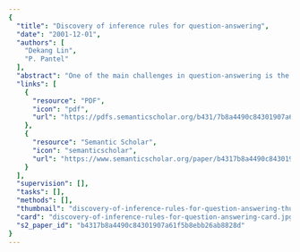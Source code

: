 ```yaml
---
{
  "title": "Discovery of inference rules for question-answering",
  "date": "2001-12-01",
  "authors": [
    "Dekang Lin",
    "P. Pantel"
  ],
  "abstract": "One of the main challenges in question-answering is the potential mismatch between the expressions in questions and the expressions in texts. While humans appear to use inference rules such as ‘X writes Y’ implies ‘X is the author of Y’ in answering questions, such rules are generally unavailable to question-answering systems due to the inherent difficulty in constructing them. In this paper, we present an unsupervised algorithm for discovering inference rules from text. Our algorithm is based on an extended version of Harris’ Distributional Hypothesis, which states that words that occurred in the same contexts tend to be similar. Instead of using this hypothesis on words, we apply it to paths in the dependency trees of a parsed corpus. Essentially, if two paths tend to link the same set of words, we hypothesize that their meanings are similar. We use examples to show that our system discovers many inference rules easily missed by humans.",
  "links": [
    {
      "resource": "PDF",
      "icon": "pdf",
      "url": "https://pdfs.semanticscholar.org/b431/7b8a4490c84301907a61f5b8ebb26ab8828d.pdf"
    },
    {
      "resource": "Semantic Scholar",
      "icon": "semanticscholar",
      "url": "https://www.semanticscholar.org/paper/b4317b8a4490c84301907a61f5b8ebb26ab8828d"
    }
  ],
  "supervision": [],
  "tasks": [],
  "methods": [],
  "thumbnail": "discovery-of-inference-rules-for-question-answering-thumb.jpg",
  "card": "discovery-of-inference-rules-for-question-answering-card.jpg",
  "s2_paper_id": "b4317b8a4490c84301907a61f5b8ebb26ab8828d"
}
---
```


